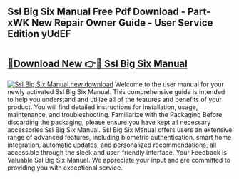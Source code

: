 ## Ssl Big Six Manual Free Pdf Download - Part-xWK New Repair Owner Guide - User Service Edition yUdEF

# <h2><a href="http://cf18167.oget.top/?id=Ssl+Big+Six+Manual">🔗Download New 👉🔴 Ssl Big Six Manual</a></h2>

[![Ssl Big Six Manual new download](https://i.imgur.com/5g1atiW.png)](http://cf18167.oget.top/?id=Ssl+Big+Six+Manual)
Welcome to the user manual for your newly activated Ssl Big Six Manual. This comprehensive guide is intended to help you understand and utilize all of the features and benefits of your product. You will find detailed instructions for installation, usage, maintenance, and troubleshooting. Familiarize with the Packaging Before discarding the packaging, please ensure you have kept all necessary accessories Ssl Big Six Manual. Ssl Big Six Manual offers users an extensive range of advanced features, including biometric authentication, smart home integration, automatic updates, and personalized recommendations, all accessible through the sleek and user-friendly interface. Your Feedback is Valuable Ssl Big Six Manual. We appreciate your input and are committed to providing you with exceptional service.
